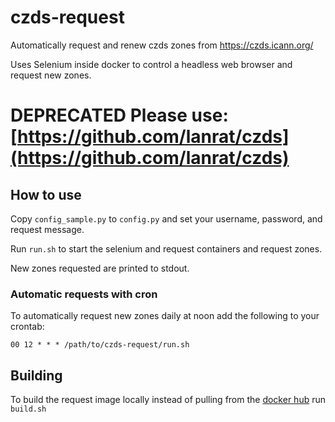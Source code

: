 # czds-request
Automatically request and renew czds zones from https://czds.icann.org/

Uses Selenium inside docker to control a headless web browser and request new zones.

# DEPRECATED Please use: [https://github.com/lanrat/czds](https://github.com/lanrat/czds)

## How to use

Copy `config_sample.py` to `config.py` and set your username, password, and request message.

Run `run.sh` to start the selenium and request containers and request zones.

New zones requested are printed to stdout.


### Automatic requests with cron

To automatically request new zones daily at noon add the following to your crontab:

```
00 12 * * * /path/to/czds-request/run.sh
```

## Building

To build the request image locally instead of pulling from the [docker hub](https://hub.docker.com/r/lanrat/czds-request/) run `build.sh`

